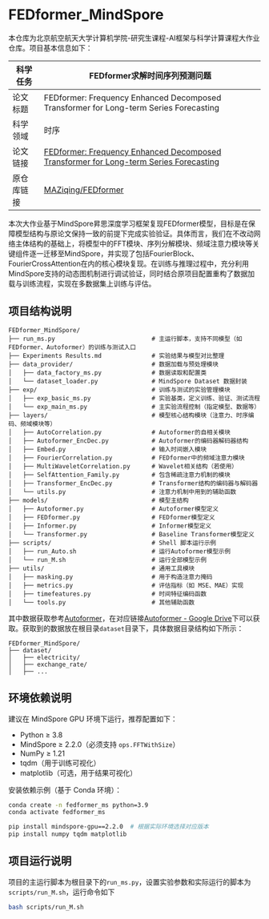 # FEDformer_MindSpore

本仓库为北京航空航天大学计算机学院-研究生课程-AI框架与科学计算课程大作业仓库。项目基本信息如下：

| 科学任务   | FEDformer求解时间序列预测问题                                |
| ---------- | ------------------------------------------------------------ |
| 论文标题   | FEDformer: Frequency Enhanced Decomposed Transformer for Long-term Series Forecasting |
| 科学领域   | 时序                                                         |
| 论文链接   | [FEDformer: Frequency Enhanced Decomposed Transformer for Long-term Series Forecasting](https://proceedings.mlr.press/v162/zhou22g) |
| 原仓库链接 | [MAZiqing/FEDformer](https://github.com/MAZiqing/FEDformer)  |

本次大作业基于MindSpore昇思深度学习框架复现FEDformer模型，目标是在保障模型结构与原论文保持一致的前提下完成实验验证。具体而言，我们在不改动网络主体结构的基础上，将模型中的FFT模块、序列分解模块、频域注意力模块等关键组件逐一迁移至MindSpore，并实现了包括FourierBlock、FourierCrossAttention在内的核心模块复现。在训练与推理过程中，充分利用MindSpore支持的动态图机制进行调试验证，同时结合原项目配置重构了数据加载与训练流程，实现在多数据集上训练与评估。

## 项目结构说明

```
FEDformer_MindSpore/
├── run_ms.py                           # 主运行脚本，支持不同模型（如 FEDformer、Autoformer）的训练与测试入口
├── Experiments Results.md              # 实验结果与模型对比整理
├── data_provider/                      # 数据加载与预处理模块
│   ├── data_factory_ms.py              # 数据读取和配置类
│   └── dataset_loader.py               # MindSpore Dataset 数据封装
├── exp/                                # 训练与测试的实验管理模块
│   ├── exp_basic_ms.py                 # 实验基类，定义训练、验证、测试流程
│   └── exp_main_ms.py                  # 主实验流程控制（指定模型、数据等）
├── layers/                             # 模型核心结构模块（注意力、时序编码、频域模块等）
│   ├── AutoCorrelation.py              # Autoformer的自相关模块
│   ├── Autoformer_EncDec.py            # Autoformer的编码器解码器结构
│   ├── Embed.py                        # 输入时间嵌入模块
│   ├── FourierCorrelation.py           # FEDformer中的频域注意力模块
│   ├── MultiWaveletCorrelation.py      # Wavelet相关结构（若使用）
│   ├── SelfAttention_Family.py         # 包含稀疏注意力机制的模块
│   ├── Transformer_EncDec.py           # Transformer结构的编码器与解码器
│   └── utils.py                        # 注意力机制中用到的辅助函数
├── models/                             # 模型主结构
│   ├── Autoformer.py                   # Autoformer模型定义
│   ├── FEDformer.py                    # FEDformer模型定义
│   ├── Informer.py                     # Informer模型定义
│   └── Transformer.py                  # Baseline Transformer模型定义
├── scripts/                            # Shell 脚本运行示例
│   ├── run_Auto.sh                     # 运行Autoformer模型示例
│   └── run_M.sh                        # 运行全部模型示例
├── utils/                              # 通用工具模块
│   ├── masking.py                      # 用于构造注意力掩码
│   ├── metrics.py                      # 评估指标（如 MSE、MAE）实现
│   ├── timefeatures.py                 # 时间特征编码函数
│   └── tools.py                        # 其他辅助函数
```

其中数据获取参考[Autoformer](https://github.com/thuml/Autoformer)，在对应链接[Autoformer - Google Drive](https://drive.google.com/drive/folders/1ZOYpTUa82_jCcxIdTmyr0LXQfvaM9vIy)下可以获取。获取到的数据放在根目录`dataset`目录下，具体数据目录结构如下所示：

```
FEDformer_MindSpore/
├── dataset/
│   ├── electricity/
│   ├── exchange_rate/
│   ├── ...
```

## 环境依赖说明

建议在 MindSpore GPU 环境下运行，推荐配置如下：

- Python ≥ 3.8
- MindSpore ≥ 2.2.0（必须支持 `ops.FFTWithSize`）
- NumPy ≥ 1.21
- tqdm（用于训练可视化）
- matplotlib（可选，用于结果可视化）

安装依赖示例（基于 Conda 环境）：

```bash
conda create -n fedformer_ms python=3.9
conda activate fedformer_ms

pip install mindspore-gpu==2.2.0  # 根据实际环境选择对应版本
pip install numpy tqdm matplotlib
```

## 项目运行说明

项目的主运行脚本为根目录下的`run_ms.py`，设置实验参数和实际运行的脚本为`scripts/run_M.sh`，运行命令如下

```bash
bash scripts/run_M.sh
```

